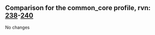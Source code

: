 ## Comparison for the common_core profile, rvn: [238](https://github.com/PRO100KatYT/FortniteProfileRevisions/tree/main/profiles/common_core/238%20common_core.json)-[240](https://github.com/PRO100KatYT/FortniteProfileRevisions/tree/main/profiles/common_core/240%20common_core.json)

No changes

